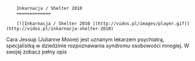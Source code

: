 
        Inkarnacja / Shelter 2010 
        =============
        
        [![Inkarnacja / Shelter 2010 ](http://vidos.pl/images/player.gif)](http://vidos.pl/inkarnacja-shelter-2010)
        
        
 Cara Jessup (Julianne Moore) jest uznanym lekarzem psychiatrą, specjalistką w dziedzinie rozpoznawania syndromu osobowości mnogiej. W swojej zobacz pełny opis
    